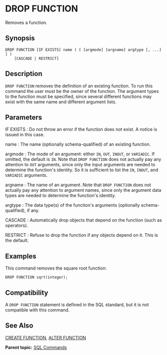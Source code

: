 # DROP FUNCTION 

Removes a function.

## <a id="section2"></a>Synopsis 

``` {#sql_command_synopsis}
DROP FUNCTION [IF EXISTS] name ( [ [argmode] [argname] argtype [, ...] ] )
    [CASCADE | RESTRICT]
```

## <a id="section3"></a>Description 

`DROP FUNCTION` removes the definition of an existing function. To run this command the user must be the owner of the function. The argument types to the function must be specified, since several different functions may exist with the same name and different argument lists.

## <a id="section4"></a>Parameters 

IF EXISTS
:   Do not throw an error if the function does not exist. A notice is issued in this case.

name
:   The name \(optionally schema-qualified\) of an existing function.

argmode
:   The mode of an argument: either `IN`, `OUT`, `INOUT`, or `VARIADIC`. If omitted, the default is `IN`. Note that `DROP FUNCTION` does not actually pay any attention to `OUT` arguments, since only the input arguments are needed to determine the function's identity. So it is sufficient to list the `IN`, `INOUT`, and `VARIADIC` arguments.

argname
:   The name of an argument. Note that `DROP FUNCTION` does not actually pay any attention to argument names, since only the argument data types are needed to determine the function's identity.

argtype
:   The data type\(s\) of the function's arguments \(optionally schema-qualified\), if any.

CASCADE
:   Automatically drop objects that depend on the function \(such as operators\).

RESTRICT
:   Refuse to drop the function if any objects depend on it. This is the default.

## <a id="section5"></a>Examples 

This command removes the square root function:

```
DROP FUNCTION sqrt(integer);
```

## <a id="section6"></a>Compatibility 

A `DROP FUNCTION` statement is defined in the SQL standard, but it is not compatible with this command.

## <a id="section7"></a>See Also 

[CREATE FUNCTION](CREATE_FUNCTION.html), [ALTER FUNCTION](ALTER_FUNCTION.html)

**Parent topic:** [SQL Commands](../sql_commands/sql_ref.html)

